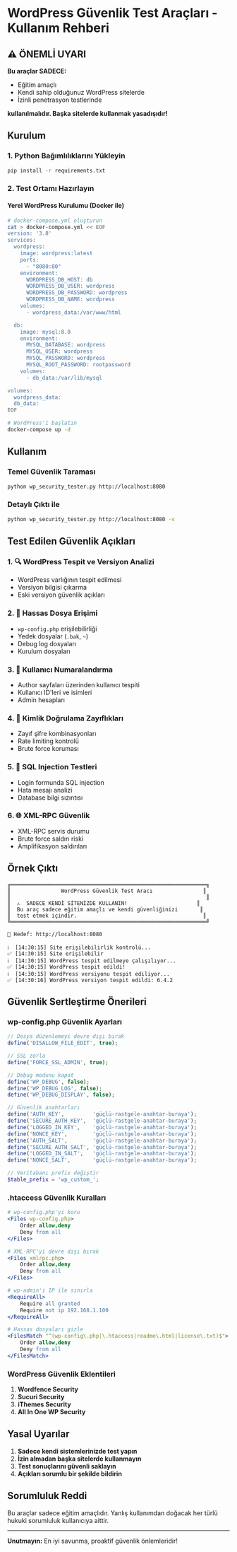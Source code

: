 # WordPress Güvenlik Test Araçları - Kullanım Rehberi

## ⚠️ ÖNEMLİ UYARI

**Bu araçlar SADECE:**
- Eğitim amaçlı
- Kendi sahip olduğunuz WordPress sitelerde
- İzinli penetrasyon testlerinde

**kullanılmalıdır. Başka sitelerde kullanmak yasadışıdır!**

## Kurulum

### 1. Python Bağımlılıklarını Yükleyin

```bash
pip install -r requirements.txt
```

### 2. Test Ortamı Hazırlayın

#### Yerel WordPress Kurulumu (Docker ile)

```bash
# docker-compose.yml oluşturun
cat > docker-compose.yml << EOF
version: '3.8'
services:
  wordpress:
    image: wordpress:latest
    ports:
      - "8080:80"
    environment:
      WORDPRESS_DB_HOST: db
      WORDPRESS_DB_USER: wordpress
      WORDPRESS_DB_PASSWORD: wordpress
      WORDPRESS_DB_NAME: wordpress
    volumes:
      - wordpress_data:/var/www/html

  db:
    image: mysql:8.0
    environment:
      MYSQL_DATABASE: wordpress
      MYSQL_USER: wordpress
      MYSQL_PASSWORD: wordpress
      MYSQL_ROOT_PASSWORD: rootpassword
    volumes:
      - db_data:/var/lib/mysql

volumes:
  wordpress_data:
  db_data:
EOF

# WordPress'i başlatın
docker-compose up -d
```

## Kullanım

### Temel Güvenlik Taraması

```bash
python wp_security_tester.py http://localhost:8080
```

### Detaylı Çıktı ile

```bash
python wp_security_tester.py http://localhost:8080 -v
```

## Test Edilen Güvenlik Açıkları

### 1. 🔍 WordPress Tespit ve Versiyon Analizi
- WordPress varlığının tespit edilmesi
- Versiyon bilgisi çıkarma
- Eski versiyon güvenlik açıkları

### 2. 📁 Hassas Dosya Erişimi
- `wp-config.php` erişilebilirliği
- Yedek dosyalar (`.bak`, `~`)
- Debug log dosyaları
- Kurulum dosyaları

### 3. 👥 Kullanıcı Numaralandırma
- Author sayfaları üzerinden kullanıcı tespiti
- Kullanıcı ID'leri ve isimleri
- Admin hesapları

### 4. 🔐 Kimlik Doğrulama Zayıflıkları
- Zayıf şifre kombinasyonları
- Rate limiting kontrolü
- Brute force koruması

### 5. 💉 SQL Injection Testleri
- Login formunda SQL injection
- Hata mesajı analizi
- Database bilgi sızıntısı

### 6. 🌐 XML-RPC Güvenlik
- XML-RPC servis durumu
- Brute force saldırı riski
- Amplifikasyon saldırıları

## Örnek Çıktı

```
╔══════════════════════════════════════════════════════════════╗
║                WordPress Güvenlik Test Aracı                ║
║                                                              ║
║  ⚠️  SADECE KENDİ SİTENİZDE KULLANIN!                      ║
║  Bu araç sadece eğitim amaçlı ve kendi güvenliğinizi       ║
║  test etmek içindir.                                        ║
╚══════════════════════════════════════════════════════════════╝

🎯 Hedef: http://localhost:8080

ℹ️  [14:30:15] Site erişilebilirlik kontrolü...
✅ [14:30:15] Site erişilebilir
ℹ️  [14:30:15] WordPress tespit edilmeye çalışılıyor...
✅ [14:30:15] WordPress tespit edildi!
ℹ️  [14:30:15] WordPress versiyonu tespit ediliyor...
✅ [14:30:16] WordPress versiyon tespit edildi: 6.4.2
```

## Güvenlik Sertleştirme Önerileri

### wp-config.php Güvenlik Ayarları

```php
// Dosya düzenlemeyi devre dışı bırak
define('DISALLOW_FILE_EDIT', true);

// SSL zorla
define('FORCE_SSL_ADMIN', true);

// Debug modunu kapat
define('WP_DEBUG', false);
define('WP_DEBUG_LOG', false);
define('WP_DEBUG_DISPLAY', false);

// Güvenlik anahtarları
define('AUTH_KEY',         'güçlü-rastgele-anahtar-buraya');
define('SECURE_AUTH_KEY',  'güçlü-rastgele-anahtar-buraya');
define('LOGGED_IN_KEY',    'güçlü-rastgele-anahtar-buraya');
define('NONCE_KEY',        'güçlü-rastgele-anahtar-buraya');
define('AUTH_SALT',        'güçlü-rastgele-anahtar-buraya');
define('SECURE_AUTH_SALT', 'güçlü-rastgele-anahtar-buraya');
define('LOGGED_IN_SALT',   'güçlü-rastgele-anahtar-buraya');
define('NONCE_SALT',       'güçlü-rastgele-anahtar-buraya');

// Veritabanı prefix değiştir
$table_prefix = 'wp_custom_';
```

### .htaccess Güvenlik Kuralları

```apache
# wp-config.php'yi koru
<Files wp-config.php>
    Order allow,deny
    Deny from all
</Files>

# XML-RPC'yi devre dışı bırak
<Files xmlrpc.php>
    Order allow,deny
    Deny from all
</Files>

# wp-admin'i IP ile sınırla
<RequireAll>
    Require all granted
    Require not ip 192.168.1.100
</RequireAll>

# Hassas dosyaları gizle
<FilesMatch "^(wp-config\.php|\.htaccess|readme\.html|license\.txt)$">
    Order allow,deny
    Deny from all
</FilesMatch>
```

### WordPress Güvenlik Eklentileri

1. **Wordfence Security**
2. **Sucuri Security**
3. **iThemes Security**
4. **All In One WP Security**

## Yasal Uyarılar

1. **Sadece kendi sistemlerinizde test yapın**
2. **İzin almadan başka sitelerde kullanmayın**
3. **Test sonuçlarını güvenli saklayın**
4. **Açıkları sorumlu bir şekilde bildirin**

## Sorumluluk Reddi

Bu araçlar sadece eğitim amaçlıdır. Yanlış kullanımdan doğacak her türlü hukuki sorumluluk kullanıcıya aittir.

---

**Unutmayın:** En iyi savunma, proaktif güvenlik önlemleridir!